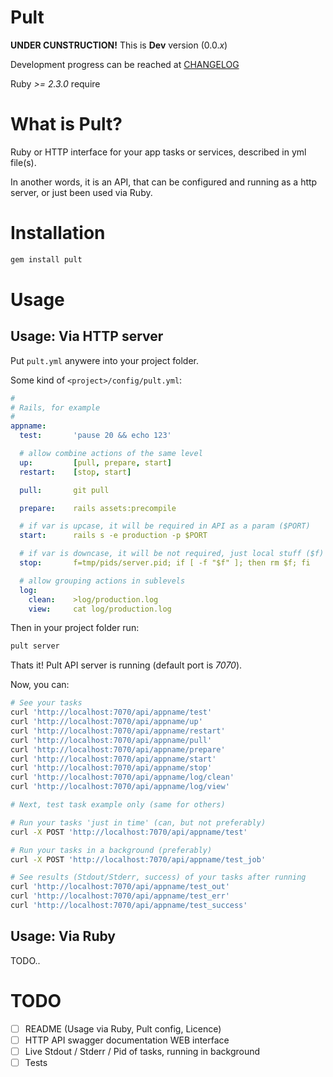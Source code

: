 # Pult

**UNDER CUNSTRUCTION!** This is **Dev** version (0.0.*x*)

Development progress can be reached at [CHANGELOG](./CHANGELOG.md)

Ruby *>= 2.3.0* require

# What is Pult?

Ruby or HTTP interface for your app tasks or services, described in yml file(s).

In another words, it is an API, that can be configured and running as a http server, or just been used via Ruby.

# Installation

```bash
gem install pult
```

# Usage

## Usage: Via HTTP server

Put `pult.yml` anywere into your project folder.

Some kind of `<project>/config/pult.yml`:
```yaml
#
# Rails, for example
#
appname:
  test:       'pause 20 && echo 123'

  # allow combine actions of the same level
  up:         [pull, prepare, start]
  restart:    [stop, start]

  pull:       git pull

  prepare:    rails assets:precompile

  # if var is upcase, it will be required in API as a param ($PORT)
  start:      rails s -e production -p $PORT

  # if var is downcase, it will be not required, just local stuff ($f)
  stop:       f=tmp/pids/server.pid; if [ -f "$f" ]; then rm $f; fi

  # allow grouping actions in sublevels
  log:
    clean:    >log/production.log
    view:     cat log/production.log
```

Then in your project folder run:
```bash
pult server
```

Thats it! Pult API server is running (default port is *7070*).

Now, you can:
```bash
# See your tasks
curl 'http://localhost:7070/api/appname/test'
curl 'http://localhost:7070/api/appname/up'
curl 'http://localhost:7070/api/appname/restart'
curl 'http://localhost:7070/api/appname/pull'
curl 'http://localhost:7070/api/appname/prepare'
curl 'http://localhost:7070/api/appname/start'
curl 'http://localhost:7070/api/appname/stop'
curl 'http://localhost:7070/api/appname/log/clean'
curl 'http://localhost:7070/api/appname/log/view'

# Next, test task example only (same for others)

# Run your tasks 'just in time' (can, but not preferably)
curl -X POST 'http://localhost:7070/api/appname/test'

# Run your tasks in a background (preferably)
curl -X POST 'http://localhost:7070/api/appname/test_job'

# See results (Stdout/Stderr, success) of your tasks after running
curl 'http://localhost:7070/api/appname/test_out'
curl 'http://localhost:7070/api/appname/test_err'
curl 'http://localhost:7070/api/appname/test_success'
```

## Usage: Via Ruby

TODO..

# TODO

- [ ] README (Usage via Ruby, Pult config, Licence)
- [ ] HTTP API swagger documentation WEB interface
- [ ] Live Stdout / Stderr / Pid of tasks, running in background
- [ ] Tests
